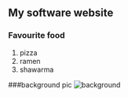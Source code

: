 ## My software website 

### Favourite food 
1. pizza
2. ramen
3. shawarma

###background pic 
![background](https://tse2.mm.bing.net/th?id=OIP.1JshKgPu-quYFHHsVXimHAHaE8&pid=Api&P=0&w=237&h=159)
